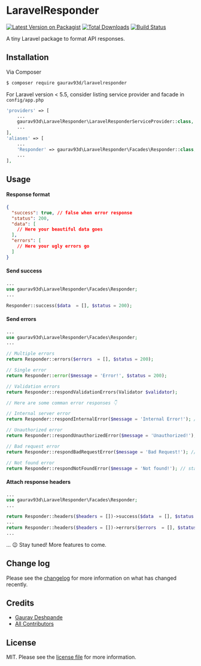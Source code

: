 
# LaravelResponder

[![Latest Version on Packagist][ico-version]][link-packagist]
[![Total Downloads][ico-downloads]][link-downloads]
[![Build Status][ico-travis]][link-travis]

A tiny Laravel package to format API responses.

## Installation

Via Composer

``` bash
$ composer require gaurav93d/laravelresponder
```

For Laravel version < 5.5, consider listing service provider and facade in `config/app.php`

``` php
'providers' => [
    ...
    gaurav93d\LaravelResponder\LaravelResponderServiceProvider::class,
    ...
],
'aliases' => [
    ...
    'Responder' => gaurav93d\LaravelResponder\Facades\Responder::class,
    ...
],
```  

## Usage

#### Response format

``` json
{
  "success": true, // false when error response
  "status": 200,
  "data": [
    // Here your beautiful data goes
  ],
  "errors": [
    // Here your ugly errors go
  ]
}
```

#### Send success

``` php
...
use gaurav93d\LaravelResponder\Facades\Responder;
...

Responder::success($data  = [], $status = 200);
```

#### Send errors

``` php
...
use gaurav93d\LaravelResponder\Facades\Responder;
...

// Multiple errors
return Responder::errors($errors  = [], $status = 200);

// Single error
return Responder::error($message = 'Error!', $status = 200);

// Validation errors
return Responder::respondValidationErrors(Validator $validator);

// Here are some comman error responses 👇

// Internal server error
return Responder::respondInternalError($message = 'Internal Error!'); // status = 500

// Unauthorized error
return Responder::respondUnauthorizedError($message = 'Unauthorized!'); // status = 401

// Bad request error
return Responder::respondBadRequestError($message = 'Bad Request!'); // status = 400

// Not found error
return Responder::respondNotFoundError($message = 'Not found!'); // status = 404
```

#### Attach response headers

``` php
...
use gaurav93d\LaravelResponder\Facades\Responder;
...

return Responder::headers($headers = [])->success($data  = [], $status = 200);
...
return Responder::headers($headers = [])->errors($errors  = [], $status = 200);
...
```

... :wink: Stay tuned! More features to come.

## Change log

Please see the [changelog](changelog.md) for more information on what has changed recently.

## Credits

- [Gaurav Deshpande](https://github.com/93gaurav93)
- [All Contributors][link-contributors]

## License

MIT. Please see the [license file](license.md) for more information.

[ico-version]: https://img.shields.io/packagist/v/gaurav93d/laravelresponder.svg?style=flat-square
[ico-downloads]: https://img.shields.io/packagist/dt/gaurav93d/laravelresponder.svg?style=flat-square
[ico-travis]: https://img.shields.io/travis/gaurav93d/laravelresponder/master.svg?style=flat-square
[ico-styleci]: https://styleci.io/repos/12345678/shield

[link-packagist]: https://packagist.org/packages/gaurav93d/laravelresponder
[link-downloads]: https://packagist.org/packages/gaurav93d/laravelresponder
[link-travis]: https://travis-ci.org/gaurav93d/laravelresponder
[link-styleci]: https://styleci.io/repos/12345678
[link-author]: https://github.com/gaurav93d
[link-contributors]: ../../contributors
